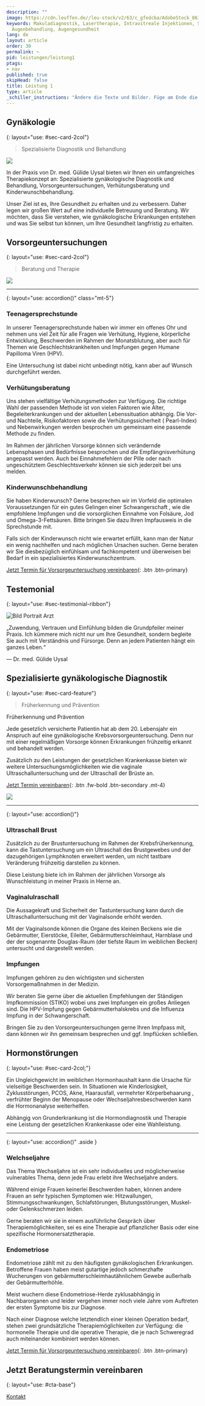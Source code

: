 ```yaml
---
description: ""
image: https://cdn.leuffen.de//leu-stock/v2/63/c_gfedcba/AdobeStock_86161955.webp
keywords: Makuladiagnostik, Lasertherapie, Intravitreale Injektionen, Sehschule, Augenarztpraxis,
  Augenbehandlung, Augengesundheit
lang: de
layout: article
order: 30
permalink: ~
pid: leistungen/leistung1
ptags:
- nav
published: true
skipHead: false
title: Leistung 1
type: article
_schiller_instructions: "Ändere die Texte und Bilder. Füge am Ende die CTA ein. Gehe auf die im Context genannten Leistungen ein."
---
```


## Gynäkologie
{: layout="use: #sec-card-2col"}

> Spezialisierte Diagnostik und Behandlung

![](https://cdn.leuffen.de//uysal-k32/v2/2/108-77_gfedcba/portrait-10.webp)

In der Praxis von Dr. med. Gülide Uysal bieten wir Ihnen ein umfangreiches Therapiekonzept an: Spezialisierte gynäkologische Diagnostik und Behandlung, Vorsorgeuntersuchungen, Verhütungsberatung und Kinderwunschbehandlung.

Unser Ziel ist es, Ihre Gesundheit zu erhalten und zu verbessern. Daher legen wir großen Wert auf eine individuelle Betreuung und Beratung. Wir möchten, dass Sie verstehen, wie gynäkologische Erkrankungen entstehen und was Sie selbst tun können, um Ihre Gesundheit langfristig zu erhalten.


## Vorsorgeuntersuchungen
{: layout="use: #sec-card-2col"}

> Beratung und Therapie
> 
![](https://cdn.leuffen.de//leu-stock/v2/51/3623-2415_gfedcba/contraception-pills-on-blue-background-birth-cont-2022-09-29-22-43-06-utc.webp)


---
{: layout="use: accordion()" class="mt-5"}

### Teenagersprechstunde

In unserer Teenagersprechstunde haben wir immer ein  offenes Ohr und nehmen uns viel Zeit für alle Fragen wie Verhütung, Hygiene, körperliche Entwicklung, Beschwerden im Rahmen der Monatsblutung, aber auch für  Themen wie Geschlechtskrankheiten und Impfungen gegen Humane Papilloma Viren (HPV). 

Eine Untersuchung ist dabei nicht unbedingt nötig, kann aber auf Wunsch durchgeführt werden.


### Verhütungsberatung

Uns stehen vielfältige Verhütungsmethoden zur Verfügung.
Die richtige Wahl der passenden Methode ist von vielen Faktoren  wie Alter, Begeleiterkrankungen und der aktuellen Lebenssituation abhängig.  Die Vor- und Nachteile,  Risikofaktoren sowie die Verhütungssicherheit ( Pearl-Index)  und Nebenwirkungen  werden besprochen um gemeinsam eine passende Methode zu finden.  

Im Rahmen der jährlichen Vorsorge  können sich verändernde  Lebensphasen und Bedürfnisse  besprochen und  die Empfängnisverhütung angepasst werden. Auch bei  Einnahmefehlern der Pille oder nach ungeschütztem Geschlechtsverkehr können sie sich jederzeit bei uns melden. 


### Kinderwunschbehandlung

Sie haben Kinderwunsch?
Gerne besprechen wir  im Vorfeld  die optimalen Voraussetzungen für ein gutes Gelingen einer Schwangerschaft , wie die empfohlene Impfungen und die  vorsorglichen Einnahme von Folsäure, Jod und Omega-3-Fettsäuren. Bitte bringen Sie dazu Ihren Impfausweis in die Sprechstunde mit.

Falls sich der Kinderwunsch nicht wie erwartet erfüllt, kann man der Natur ein wenig nachhelfen und nach möglichen Ursachen suchen.
Gerne beraten wir Sie diesbezüglich  einfühlsam und fachkompetent  und überweisen bei Bedarf in ein spezialisiertes Kinderwunschzentrum.

[Jetzt Termin für Vorsorgeuntersuchung vereinbaren](/kontakt){: .btn .btn-primary}


## Testemonial
{: layout="use: #sec-testimonial-ribbon"}

![Bild Portrait Arzt](https://cdn.leuffen.de/hyperpage-components/v1.0//img/default-person-female.jpg)

„Zuwendung, Vertrauen und Einfühlung bilden die Grundpfeiler meiner Praxis. Ich kümmere mich nicht nur um Ihre Gesundheit, sondern begleite Sie auch mit Verständnis und Fürsorge. Denn an jedem Patienten hängt ein ganzes Leben.“

— Dr. med. Gülide Uysal

## Spezialisierte gynäkologische Diagnostik
{: layout="use: #sec-card-feature"}

> Früherkennung und Prävention

Früherkennung und Prävention

Jede gesetzlich versicherte Patientin hat ab dem 20. Lebensjahr ein Anspruch auf eine gynäkologische Krebsvorsorgeuntersuchung.
Denn nur mit einer regelmäßigen Vorsorge können Erkrankungen frühzeitig erkannt und behandelt werden. 

 
Zusätzlich zu den Leistungen der gesetzlichen Krankenkasse bieten wir weitere Untersuchungsmöglichkeiten wie die vaginale Ultraschalluntersuchung und der Ultraschall der Brüste an. 



[Jetzt Termin vereinbaren](info@frauenärztin-uysal.de){: .btn .fw-bold .btn-secondary .mt-4}


![](https://cdn.leuffen.de//leu-stock/v2/51/3623-2415_gfedcba/contraception-pills-on-blue-background-birth-cont-2022-09-29-22-43-06-utc.webp)


---
{: layout="use: accordion()"}

### Ultraschall Brust

Zusätzlich zu der Brustuntersuchung im Rahmen der Krebsfrüherkennung, kann die Tastuntersuchung um ein Ultraschall des Brustgewebes und der dazugehörigen Lymphknoten erweitert werden, um nicht tastbare Veränderung frühzeitig darstellen zu können.

Diese Leistung biete ich   im Rahmen der jährlichen Vorsorge  als Wunschleistung in meiner Praxis in Herne an.  


### Vaginalulraschall 

Die Aussagekraft und Sicherheit der Tastuntersuchung  kann durch die Ultraschalluntersuchung mit der Vaginalsonde erhöht werden.

Mit der Vaginalsonde können  die Organe des kleinen Beckens wie die Gebärmutter, Eierstöcke, Eileiter,  Gebärmutterschleimhaut, Harnblase und der  der sogenannte Douglas-Raum (der tiefste Raum im weiblichen Becken) untersucht und dargestellt werden. 



### Impfungen

Impfungen gehören zu den wichtigsten und sichersten Vorsorgemaßnahmen in der Medizin.

Wir beraten Sie gerne über die aktuellen Empfehlungen der Ständigen Impfkommission (STIKO) wobei uns zwei Impfungen ein großes Anliegen sind.
Die HPV-Impfung gegen Gebärmutterhalskrebs und die Influenza Impfung in der Schwangerschaft.

Bringen Sie zu den Vorsorgeuntersuchungen gerne Ihren Impfpass mit, dann können wir ihn gemeinsam besprechen und ggf. Impflücken schließen. 



## Hormonstörungen
{: layout="use: #sec-card-2col;"}

Ein Ungleichgewicht im weiblichen Hormonhaushalt kann  die Ursache für vielseitige Beschwerden sein.
In Situationen wie Kinderlosigkeit, Zyklusstörungen, PCOS, Akne, Haarausfall, vermehrter Körperbehaarung , verfrühter Beginn der Menopause oder  Wechseljahresbeschwerden kann die Hormonanalyse weiterhelfen.

Abhängig von  Grunderkrankung ist die Hormondiagnostik und Therapie eine Leistung der gesetzlichen Krankenkasse oder eine Wahlleistung.


---
{: layout="use: accordion()" .aside }



### Welchseljahre

Das Thema Wechseljahre ist ein  sehr individuelles und möglicherweise vulnerables Thema, denn jede Frau erlebt ihre Wechseljahre anders. 

Während einige  Frauen keinerlei Beschwerden haben, können andere Frauen an sehr typischen Symptomen wie: Hitzwallungen, Stimmungsschwankungen, Schlafstörungen, Blutungsstörungen, Muskel-oder Gelenkschmerzen leiden.

Gerne beraten wir sie in einem ausführliche Gespräch über Therapiemöglichkeiten, sei es eine Therapie  auf pflanzlicher Basis oder eine spezifische Hormonersatztherapie.




### Endometriose

Endometriose zählt mit zu den häufigsten gynäkologischen Erkrankungen. Betroffene Frauen haben meist  gutartige jedoch  schmerzhafte Wucherungen von gebärmutterschleimhautähnlichem  Gewebe außerhalb der Gebärmutterhöhle. 

Meist wuchern diese Endometriose-Herde  zyklusabhängig in Nachbarorganen  und  leider vergehen immer noch viele Jahre vom Auftreten der ersten Symptome bis zur Diagnose. 

Nach einer Diagnose welche  letztendlich einer kleinen Operation bedarf, stehen zwei grundsätzliche Therapiemöglichkeiten zur Verfügung: die  hormonelle Therapie und die operative Therapie, die  je nach Schweregrad auch miteinander kombiniert werden können. 


[Jetzt Termin für Vorsorgeuntersuchung vereinbaren](/kontakt){: .btn .btn-primary}




<!-- @todo: Nachfolgend Call to Action: Immer Einfügen und Links/Text anpassen -->

## Jetzt Beratungstermin vereinbaren
{: layout="use: #cta-base"}

[Kontakt](/kontakt)
